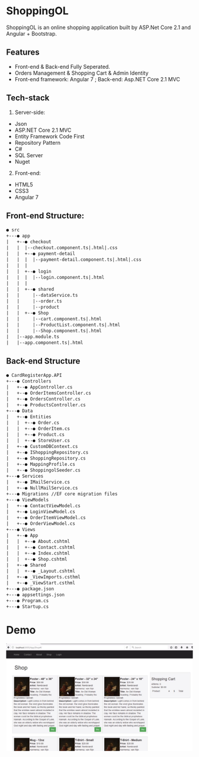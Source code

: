 # ShoppingOL
ShoppingOL is an online shopping application built by ASP.Net Core 2.1 and Angular + Bootstrap.
## Features

* Front-end & Back-end Fully Seperated.
* Orders Management & Shopping Cart & Admin Identity 
* Front-end framework: Angular 7 ; Back-end: Asp.NET Core 2.1 MVC

## Tech-stack
1. Server-side:
- Json
- ASP.NET Core 2.1 MVC
- Entity Framework Code First
- Repository Pattern
- C#
- SQL Server
- Nuget

2. Front-end:
- HTML5 
- CSS3
- Angular 7

## Front-end Structure:
```
● src
+---● app
|   +--● checkout
|   |  |--checkout.component.ts|.html|.css
|   |  +--● payment-detail
|   |  |  |--payment-detail.component.ts|.html|.css
|   |  |
|   |  +--● login
|   |  |  |--login.component.ts|.html
|   |  |
|   |  +--● shared
|   |     |--dataService.ts
|   |     |--order.ts
|   |     |--product
|   |  +--● Shop
|   |     |--cart.component.ts|.html
|   |     |--ProductList.component.ts|.html
|   |     |--Shop.component.ts|.html
|   |--app.module.ts
|   |--app.component.ts|.html
```
## Back-end Structure
```
● CardRegisterApp.API
+---● Controllers
|   +--● AppController.cs
|   +--● OrderItemsController.cs
|   +--● OrdersController.cs
|   +--● ProductsController.cs
+---● Data
|   +--● Entities
|   |  +--● Order.cs
|   |  +--● OrderItem.cs
|   |  +--● Product.cs
|   |  +--● StoreUser.cs
|   +--● CustomDBContext.cs
|   +--● IShoppingRepository.cs
|   +--● ShoppingRepository.cs
|   +--● MappingProfile.cs
|   +--● ShoppingolSeeder.cs
+---● Services
|   +--● IMailService.cs
|   +--● NullMailService.cs
+---● Migrations //EF core migration files
+---● ViewModels
|   +--● ContactViewModel.cs
|   +--● LoginViewModel.cs
|   +--● OrderItemViewModel.cs
|   +--● OrderViewModel.cs
+---● Views
|   +--● App
|   |  +--● About.cshtml
|   |  +--● Contact.cshtml
|   |  +--● Index.cshtml
|   |  +--● Shop.cshtml
|   +--● Shared
|   |  +--● _Layout.cshtml
|   +--● _ViewImports.csthml
|   +--● _ViewStart.csthml
+---● package.json
+---● appsettings.json
+---● Program.cs
+---● Startup.cs
```
# Demo
![demo](/ShoppingOL_ScreenShot.jpg)
